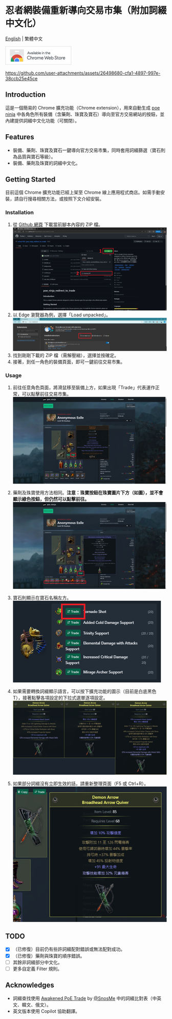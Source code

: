 # 忍者網裝備重新導向交易市集（附加詞綴中文化）

[English](../README.md) | 繁體中文 

[![extension badge](../image/icon/extension_badge.png)](https://chromewebstore.google.com/detail/poe-ninja-%E9%87%8D%E6%96%B0%E5%B0%8E%E5%90%91%E4%BA%A4%E6%98%93%E5%B8%82%E9%9B%86/booomkjelcadmolknnllecpgfiehiddm)

<https://github.com/user-attachments/assets/26498680-cfa1-4897-997e-38ccb25e45ce>

## Introduction
這是一個簡易的 Chrome 擴充功能（Chrome extension），用來自動生成 [poe ninja](https://poe.ninja/builds) 中各角色所有裝備（含藥劑、珠寶及寶石）導向至官方交易網站的按鈕，並內建提供詞綴中文化功能（可關閉）。

## Features
- 裝備、藥劑、珠寶及寶石一鍵導向官方交易市集，同時套用詞綴篩選（寶石則為品質與寶石等級）。
- 裝備、藥劑及珠寶的詞綴中文化。

## Getting Started
目前這個 Chrome 擴充功能已經上架至 Chrome 線上應用程式商店。如需手動安裝，請自行搜尋相關方法，或按照下文介紹安裝。

### Installation
1. 從 [Github 網頁](https://github.com/iwtba4188/poe_ninja_redirect_to_trade) 下載當前腳本內容的 ZIP 檔。
![installation_1](../image/installation_1.png)
2. 以 Edge 瀏覽器為例，選擇「Load unpacked」。
![installation_2](../image/installation_2.png)
3. 找到剛剛下載的 ZIP 檔（需解壓縮），選擇並按確定。
4. 接著，到任一角色的裝備頁面，即可一鍵前往交易市集。

### Usage
1. 前往任意角色頁面，將滑鼠移至裝備上方，如果出現「Trade」代表運作正常，可以點擊前往交易市集。
![usage_1](../image/usage_1.png)

2. 藥劑及珠寶使用方法相同。**注意：珠寶按鈕在珠寶圖片下方（如圖），並不會顯示綠色按鈕，但仍然可以點擊前往。**
![usage_2](../image/usage_2.png)

3. 寶石則顯示在寶石名稱左方。<br>
![usage_3](../image/usage_3.png)

4. 如果需要轉換詞綴顯示語言，可以按下擴充功能的圖示（目前是白底黑色 T），接著點擊各項設定的下拉式選單逐項設定。
![usage_5](../image/usage_5.png)

5. 如果部分詞綴沒有立即生效的話，請重新整理頁面（F5 或 Ctrl+R）。
![usage_4](../image/usage_4.png)

## TODO
- [x] （已修復）目前仍有些許詞綴配對錯誤或無法配對成功。
- [x] （已修復）藥劑與珠寶的順序錯誤。
- [ ] 其餘非詞綴部分中文化。
- [ ] 更多自定義 Filter 規則。

## Acknowledges
- 詞綴查找使用 [Awakened PoE Trade](https://github.com/SnosMe/awakened-poe-trade) by [@SnosMe](https://github.com/SnosMe) 中的詞綴比對表（中英文、韓文、俄文）。
- 英文版本使用 Copilot 協助翻譯。